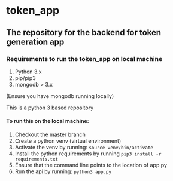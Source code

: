# token_app

## The repository for the backend for token generation app

### Requirements to run the token_app on local machine
1. Python 3.x
2. pip/pip3
3. mongodb > 3.x

(Ensure you have mongodb running locally)

This is a python 3 based repository
#### To run this on the local machine:

1. Checkout the master branch
2. Create a python venv (virtual environment)
3. Activate the venv by running:
  ```source venv/bin/activate```
4. Install the python requirements by running ```pip3 install -r requirements.txt```
5. Ensure that the command line points to the location of app.py
6. Run the api by running: ```python3 app.py```
